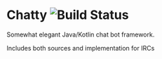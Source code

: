 # Chatty ![Build Status](https://travis-ci.org/Dragas/bIRC.svg?branch=master)

Somewhat elegant Java/Kotlin chat bot framework.

Includes both sources and implementation for IRCs

